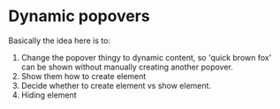 # Dynamic popovers

Basically the idea here is to:

1. Change the popover thingy to dynamic content, so 'quick brown fox' can be shown without manually creating another popover.
2. Show them how to create element
3. Decide whether to create element vs show element.
4. Hiding element